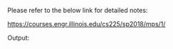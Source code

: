 Please refer to the below link for detailed notes:

https://courses.engr.illinois.edu/cs225/sp2018/mps/1/

Output:

